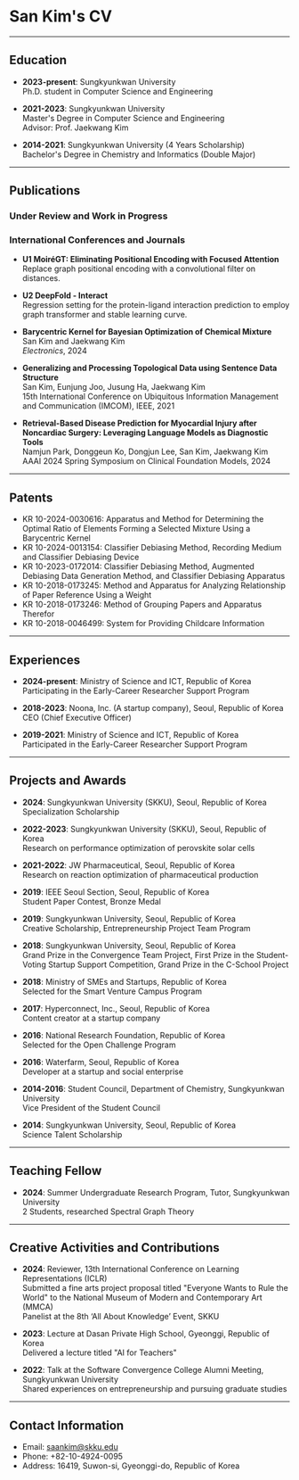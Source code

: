 # San Kim's CV

---

## Education
- **2023-present**: Sungkyunkwan University<br/>
   Ph.D. student in Computer Science and Engineering

- **2021-2023**: Sungkyunkwan University<br/>
   Master's Degree in Computer Science and Engineering<br/>
   Advisor: Prof. Jaekwang Kim

- **2014-2021**: Sungkyunkwan University (4 Years Scholarship)<br/>
   Bachelor's Degree in Chemistry and Informatics (Double Major)

---

## Publications

### Under Review and Work in Progress

### International Conferences and Journals

- **U1 MoiréGT: Eliminating Positional Encoding with Focused Attention**<br/>
   Replace graph positional encoding with a convolutional filter on distances.

- **U2 DeepFold - Interact**<br/>
   Regression setting for the protein-ligand interaction prediction to employ graph transformer and stable learning curve.

- **Barycentric Kernel for Bayesian Optimization of Chemical Mixture**<br/>
   San Kim and Jaekwang Kim<br/>
   *Electronics*, 2024

- **Generalizing and Processing Topological Data using Sentence Data Structure**<br/>
   San Kim, Eunjung Joo, Jusung Ha, Jaekwang Kim<br/>
   15th International Conference on Ubiquitous Information Management and Communication (IMCOM), IEEE, 2021

- **Retrieval-Based Disease Prediction for Myocardial Injury after Noncardiac Surgery: Leveraging Language Models as Diagnostic Tools**<br/>
   Namjun Park, Donggeun Ko, Dongjun Lee, San Kim, Jaekwang Kim<br/>
   AAAI 2024 Spring Symposium on Clinical Foundation Models, 2024

---

## Patents
- KR 10-2024-0030616: Apparatus and Method for Determining the Optimal Ratio of Elements Forming a Selected Mixture Using a Barycentric Kernel
- KR 10-2024-0013154: Classifier Debiasing Method, Recording Medium and Classifier Debiasing Device
- KR 10-2023-0172014: Classifier Debiasing Method, Augmented Debiasing Data Generation Method, and Classifier Debiasing Apparatus
- KR 10-2018-0173245: Method and Apparatus for Analyzing Relationship of Paper Reference Using a Weight
- KR 10-2018-0173246: Method of Grouping Papers and Apparatus Therefor
- KR 10-2018-0046499: System for Providing Childcare Information

---

## Experiences

- **2024-present**: Ministry of Science and ICT, Republic of Korea<br/>
   Participating in the Early-Career Researcher Support Program

- **2018-2023**: Noona, Inc. (A startup company), Seoul, Republic of Korea<br/>
   CEO (Chief Executive Officer)

- **2019-2021**: Ministry of Science and ICT, Republic of Korea<br/>
   Participated in the Early-Career Researcher Support Program

---

## Projects and Awards

- **2024**: Sungkyunkwan University (SKKU), Seoul, Republic of Korea<br/>
   Specialization Scholarship

- **2022-2023**: Sungkyunkwan University (SKKU), Seoul, Republic of Korea<br/>
   Research on performance optimization of perovskite solar cells

- **2021-2022**: JW Pharmaceutical, Seoul, Republic of Korea<br/>
   Research on reaction optimization of pharmaceutical production

- **2019**: IEEE Seoul Section, Seoul, Republic of Korea<br/>
   Student Paper Contest, Bronze Medal

- **2019**: Sungkyunkwan University, Seoul, Republic of Korea<br/>
   Creative Scholarship, Entrepreneurship Project Team Program

- **2018**: Sungkyunkwan University, Seoul, Republic of Korea<br/>
   Grand Prize in the Convergence Team Project, First Prize in the Student-Voting Startup Support Competition, Grand Prize in the C-School Project

- **2018**: Ministry of SMEs and Startups, Republic of Korea<br/>
   Selected for the Smart Venture Campus Program

- **2017**: Hyperconnect, Inc., Seoul, Republic of Korea<br/>
   Content creator at a startup company

- **2016**: National Research Foundation, Republic of Korea<br/>
   Selected for the Open Challenge Program

- **2016**: Waterfarm, Seoul, Republic of Korea<br/>
   Developer at a startup and social enterprise

- **2014-2016**: Student Council, Department of Chemistry, Sungkyunkwan University<br/>
   Vice President of the Student Council

- **2014**: Sungkyunkwan University, Seoul, Republic of Korea<br/>
   Science Talent Scholarship

---

## Teaching Fellow

- **2024**: Summer Undergraduate Research Program, Tutor, Sungkyunkwan University<br/>
   2 Students, researched Spectral Graph Theory

---

## Creative Activities and Contributions

- **2024**: Reviewer, 13th International Conference on Learning Representations (ICLR)<br/>
   Submitted a fine arts project proposal titled "Everyone Wants to Rule the World" to the National Museum of Modern and Contemporary Art (MMCA)<br/>
   Panelist at the 8th ‘All About Knowledge’ Event, SKKU

- **2023**: Lecture at Dasan Private High School, Gyeonggi, Republic of Korea<br/>
   Delivered a lecture titled "AI for Teachers"

- **2022**: Talk at the Software Convergence College Alumni Meeting, Sungkyunkwan University<br/>
   Shared experiences on entrepreneurship and pursuing graduate studies

---

## Contact Information
- Email: [saankim@skku.edu](mailto:saankim@skku.edu)
- Phone: +82-10-4924-0095
- Address: 16419, Suwon-si, Gyeonggi-do, Republic of Korea
